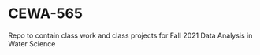 # CEWA-565
Repo to contain class work and class projects for Fall 2021 Data Analysis in Water Science